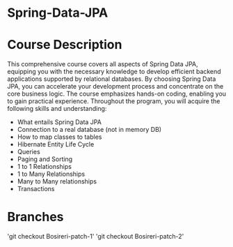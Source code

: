 # Spring-Data-JPA


# Course Description

This comprehensive course covers all aspects of Spring Data JPA, equipping you with the necessary knowledge to develop efficient backend applications supported by relational databases. By choosing Spring Data JPA, you can accelerate your development process and concentrate on the core business logic. The course emphasizes hands-on coding, enabling you to gain practical experience. Throughout the program, you will acquire the following skills and understanding:

- What entails Spring Data JPA
- Connection to a real database (not in memory DB)
- How to map classes to tables
- Hibernate Entity Life Cycle
- Queries
- Paging and Sorting
- 1 to 1 Relationships
- 1 to Many Relationships
- Many to Many relationships
- Transactions

# Branches
'git checkout Bosireri-patch-1'
'git checkout Bosireri-patch-2'
